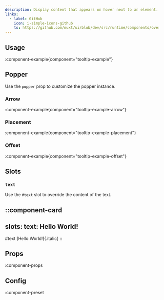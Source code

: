 ```yaml
---
description: Display content that appears on hover next to an element.
links:
  - label: GitHub
    icon: i-simple-icons-github
    to: https://github.com/nuxt/ui/blob/dev/src/runtime/components/overlays/Tooltip.vue
---
```


## Usage

:component-example{component="tooltip-example"}

## Popper

Use the `popper` prop to customize the popper instance.

### Arrow

:component-example{component="tooltip-example-arrow"}

### Placement

:component-example{component="tooltip-example-placement"}

### Offset

:component-example{component="tooltip-example-offset"}

## Slots

### `text`

Use the `#text` slot to override the content of the text.

::component-card
---
slots:
  text: <span class="italic">Hello World!</span>
---

#text
  [Hello World!]{.italic}
::

## Props

:component-props

## Config

:component-preset
